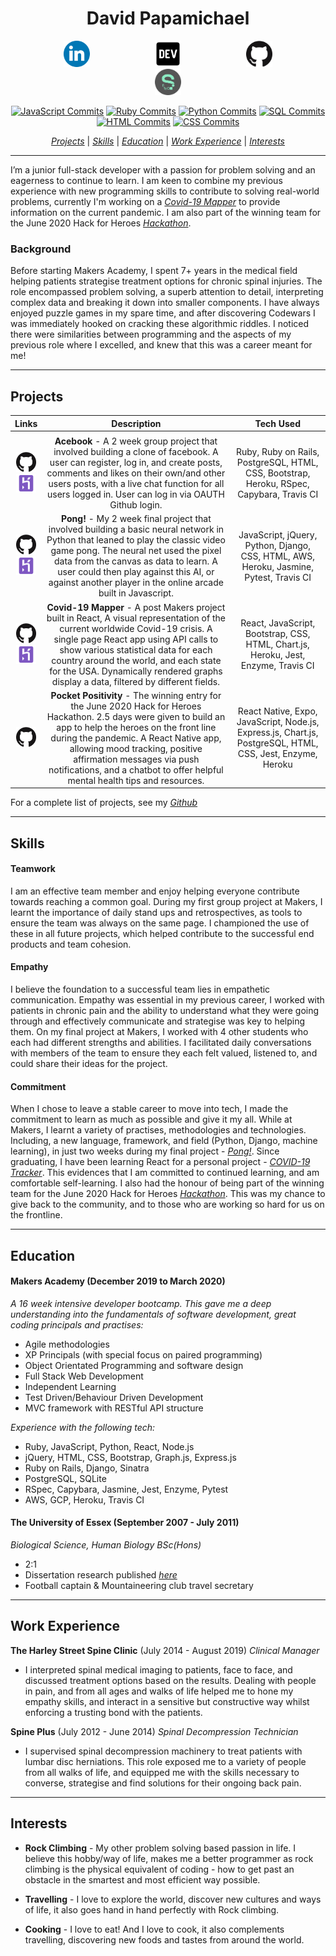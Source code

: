 <h1 align="center">David Papamichael</h1>

<p align="center">

<a href="https://www.linkedin.com/in/davidpaps">
<img src="./images/linkedin.png" alt="linkedin" hspace="50" height="42" width="42"></a>

<a href="https://dev.to/davidpaps">
<img src="./images/84_Dev-512.png" alt="linkedin" hspace="50" height="42" width="42"></a>

<a href="https://github.com/davidpaps">
<img src="./images/GitHub-Mark-120px-plus.png" hspace="50" height="42" width="42"></a>

<a href="https://sourcerer.io/davidpaps">
<img src="./images/sourcerer.png" hspace="50" height="42" width="42"></a></p>

<div align= "center" >

[![JavaScript Commits][jscommits]](https://sourcerer.io/davidpaps)
[![Ruby Commits][rubycommits]](https://sourcerer.io/davidpaps)
[![Python Commits][pythoncommits]](https://sourcerer.io/davidpaps)
[![SQL Commits][sqlcommits]](https://sourcerer.io/davidpaps)
[![HTML Commits][htmlcommits]](https://sourcerer.io/davidpaps)
[![CSS Commits][csscommits]](https://sourcerer.io/davidpaps)

[jscommits]: https://img.shields.io/badge/JavaScript-740%20commits-yellow.svg
[rubycommits]: https://img.shields.io/badge/Ruby-515%20commits-red.svg
[pythoncommits]: https://img.shields.io/badge/Python-118%20commits-green.svg
[sqlcommits]: https://img.shields.io/badge/SQL-193%20commits-blue.svg
[htmlcommits]: https://img.shields.io/badge/HTML-614%20commits-black.svg
[csscommits]: https://img.shields.io/badge/CSS-614%20commits-lightgrey.svg

[_Projects_](#projects) | [_Skills_](#skills) | [_Education_](#education) | [_Work Experience_](#work-experience) | [_Interests_](#interests)

</div>

---

I’m a junior full-stack developer with a passion for problem solving and an eagerness to continue to learn. I am keen to combine my previous experience with new programming skills to contribute to solving real-world problems, currently I'm working on a [_Covid-19 Mapper_](https://covid-mapper.herokuapp.com/) to provide information on the current pandemic. I am also part of the winning team for the June 2020 Hack for Heroes [_Hackathon_](https://github.com/davidpaps/pocket_positivity_hackathon).

### Background

Before starting Makers Academy, I spent 7+ years in the medical field helping patients strategise treatment options for chronic spinal injuries. The role encompassed problem solving, a superb attention to detail, interpreting complex data and breaking it down into smaller components. I have always enjoyed puzzle games in my spare time, and after discovering Codewars I was immediately hooked on cracking these algorithmic riddles. I noticed there were similarities between programming and the aspects of my previous role where I excelled, and knew that this was a career meant for me!

---

## Projects

|                                                                                                                                   **Links**                                                                                                                                    |                                                                                                                                                                     **Description**                                                                                                                                                                     |                                               **Tech Used**                                                |
| :----------------------------------------------------------------------------------------------------------------------------------------------------------------------------------------------------------------------------------------------------------------------------: | :-----------------------------------------------------------------------------------------------------------------------------------------------------------------------------------------------------------------------------------------------------------------------------------------------------------------------------------------------------: | :--------------------------------------------------------------------------------------------------------: |
|                                                                                                                                                                                                                                                                                |
|    <p align="center"><a href="https://github.com/davidpaps/acebook"><img src="./images/GitHub-Mark-120px-plus.png"  height="32" width="32"></a><br><a href="https://acebook-u-jakd.herokuapp.com/"><img src="./images/heroku-5-569467.png"  height="30" width="32"></a></p>    |                                    **Acebook** - A 2 week group project that involved building a clone of facebook. A user can register, log in, and create posts, comments and likes on their own/and other users posts, with a live chat function for all users logged in. User can log in via OAUTH Github login.                                    |         Ruby, Ruby on Rails, PostgreSQL, HTML, CSS, Bootstrap, Heroku, RSpec, Capybara, Travis CI          |
| <p align="center"><a href="https://github.com/davidpaps/pong_ai"><img src="./images/GitHub-Mark-120px-plus.png"  height="32" width="32"></a><br><a href="http://net-positive-pong-ai.herokuapp.com/"><img src="./images/heroku-5-569467.png"  height="30" width="32"></a></p>  |              **Pong!** - My 2 week final project that involved building a basic neural network in Python that leaned to play the classic video game pong. The neural net used the pixel data from the canvas as data to learn. A user could then play against this AI, or against another player in the online arcade built in Javascript.              |           JavaScript, jQuery, Python, Django, CSS, HTML, AWS, Heroku, Jasmine, Pytest, Travis CI           |
| <p align="center"><a href="https://github.com/davidpaps/covid_19_mapper"><img src="./images/GitHub-Mark-120px-plus.png"  height="32" width="32"></a><br><a href="https://covid-mapper.herokuapp.com/"><img src="./images/heroku-5-569467.png"  height="30" width="32"></a></p> |     **Covid-19 Mapper** - A post Makers project built in React, A visual representation of the current worldwide Covid-19 crisis. A single page React app using API calls to show various statistical data for each country around the world, and each state for the USA. Dynamically rendered graphs display a data, filtered by different fields.     |             React, JavaScript, Bootstrap, CSS, HTML, Chart.js, Heroku, Jest, Enzyme, Travis CI             |
|                                                      <p align="center"><a href="https://github.com/davidpaps/pocket_positivity_hackathon"><img src="./images/GitHub-Mark-120px-plus.png"  height="32" width="32"></a></p>                                                      | **Pocket Positivity** - The winning entry for the June 2020 Hack for Heroes Hackathon. 2.5 days were given to build an app to help the heroes on the front line during the pandemic. A React Native app, allowing mood tracking, positive affirmation messages via push notifications, and a chatbot to offer helpful mental health tips and resources. | React Native, Expo, JavaScript, Node.js, Express.js, Chart.js, PostgreSQL, HTML, CSS, Jest, Enzyme, Heroku |

For a complete list of projects, see my [_Github_](https://github.com/davidpaps)

---

## Skills

#### Teamwork

I am an effective team member and enjoy helping everyone contribute towards reaching a common goal. During my first group project at Makers, I learnt the importance of daily stand ups and retrospectives, as tools to ensure the team was always on the same page. I championed the use of these in all future projects, which helped contribute to the successful end products and team cohesion.

#### Empathy

I believe the foundation to a successful team lies in empathetic communication. Empathy was essential in my previous career, I worked with patients in chronic pain and the ability to understand what they were going through and effectively communicate and strategise was key to helping them. On my final project at Makers, I worked with 4 other students who each had different strengths and abilities. I facilitated daily conversations with members of the team to ensure they each felt valued, listened to, and could share their ideas for the project.

#### Commitment

When I chose to leave a stable career to move into tech, I made the commitment to learn as much as possible and give it my all. While at Makers, I learnt a variety of practises, methodologies and technologies. Including, a new language, framework, and field (Python, Django, machine learning), in just two weeks during my final project - [_Pong!_](http://net-positive-pong-ai.herokuapp.com/). Since graduating, I have been learning React for a personal project - [_COVID-19 Tracker_](https://covid-mapper.herokuapp.com/). This evidences that I am committed to continued learning, and am comfortable self-learning. I also had the honour of being part of the winning team for the June 2020 Hack for Heroes [_Hackathon_](https://github.com/davidpaps/pocket_positivity_hackathon). This was my chance to give back to the community, and to those who are working so hard for us on the frontline.

---

## Education

#### Makers Academy (December 2019 to March 2020)

_A 16 week intensive developer bootcamp. This gave me a deep understanding into the fundamentals of software development, great coding principals and practises:_

- Agile methodologies
- XP Principals (with special focus on paired programming)
- Object Orientated Programming and software design
- Full Stack Web Development
- Independent Learning
- Test Driven/Behaviour Driven Development
- MVC framework with RESTful API structure

_Experience with the following tech:_

- Ruby, JavaScript, Python, React, Node.js
- jQuery, HTML, CSS, Bootstrap, Graph.js, Express.js
- Ruby on Rails, Django, Sinatra
- PostgreSQL, SQLite
- RSpec, Capybara, Jasmine, Jest, Enzyme, Pytest
- AWS, GCP, Heroku, Travis CI

#### The University of Essex (September 2007 - July 2011)

_Biological Science, Human Biology BSc(Hons)_

- 2:1
- Dissertation research published [_here_](https://www.ncbi.nlm.nih.gov/pubmed/22889688)
- Football captain & Mountaineering club travel secretary

---

## Work Experience

**The Harley Street Spine Clinic** (July 2014 - August 2019)
_Clinical Manager_

- I interpreted spinal medical imaging to patients, face to face, and discussed treatment options based on the results. Dealing with people in pain, and from all ages and walks of life helped me to hone my empathy skills, and interact in a sensitive but constructive way whilst enforcing a trusting bond with the patients.

**Spine Plus** (July 2012 - June 2014)
_Spinal Decompression Technician_

- I supervised spinal decompression machinery to treat patients with lumbar disc herniations. This role exposed me to a variety of people from all walks of life, and equipped me with the skills necessary to converse, strategise and find solutions for their ongoing back pain.

---

## Interests

- **Rock Climbing** - My other problem solving based passion in life. I believe this hobby/way of life, makes me a better programmer as rock climbing is the physical equivalent of coding - how to get past an obstacle in the smartest and most efficient way possible.

- **Travelling** - I love to explore the world, discover new cultures and ways of life, it also goes hand in hand perfectly with Rock climbing.

- **Cooking** - I love to eat! And I love to cook, it also complements travelling, discovering new foods and tastes from around the world.

